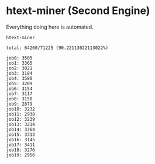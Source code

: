 # htext-miner (Second Engine)

Everything doing here is automated.

```
htext-miner

total: 64260/71225 (90.22113022113022%)

job0: 3505
job1: 3365
job2: 3021
job3: 3184
job4: 3580
job5: 3209
job6: 3154
job7: 3117
job8: 3158
job9: 2879
job10: 3232
job11: 2938
job12: 3239
job13: 3214
job14: 3364
job15: 3313
job16: 3145
job17: 3411
job18: 3276
job19: 2956
```